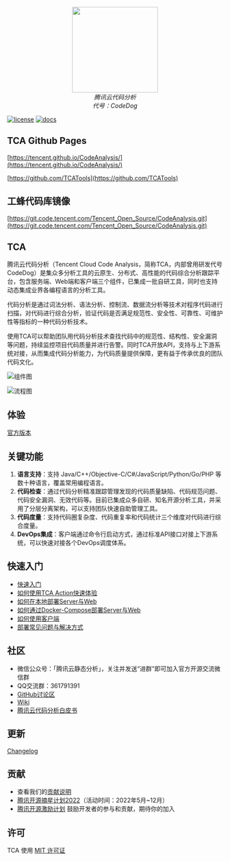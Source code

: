 <p align="center">
    <img src='https://tencent.github.io/CodeAnalysis/media/Logo.png' width="200"/>
    <br />
    <em>腾讯云代码分析</em>
    <br />
    <em>代号：CodeDog</em>
</p>

[![license](https://img.shields.io/badge/License-MIT-brightgreen.svg?style=flat)](LICENSE) [![docs](https://img.shields.io/badge/docs-read-brightgreen.svg?style=flat)](https://tencent.github.io/CodeAnalysis/)

## TCA Github Pages

[https://tencent.github.io/CodeAnalysis/](https://tencent.github.io/CodeAnalysis/)

[https://github.com/TCATools](https://github.com/TCATools)

## 工蜂代码库镜像

[https://git.code.tencent.com/Tencent_Open_Source/CodeAnalysis.git](https://git.code.tencent.com/Tencent_Open_Source/CodeAnalysis.git)

## TCA

腾讯云代码分析（Tencent Cloud Code Analysis，简称TCA，内部曾用研发代号CodeDog）是集众多分析工具的云原生、分布式、高性能的代码综合分析跟踪平台，包含服务端、Web端和客户端三个组件，已集成一批自研工具，同时也支持动态集成业界各编程语言的分析工具。

代码分析是通过词法分析、语法分析、控制流、数据流分析等技术对程序代码进行扫描，对代码进行综合分析，验证代码是否满足规范性、安全性、可靠性、可维护性等指标的一种代码分析技术。

使用TCA可以帮助团队用代码分析技术查找代码中的规范性、结构性、安全漏洞等问题，持续监控项目代码质量并进行告警。同时TCA开放API，支持与上下游系统对接，从而集成代码分析能力，为代码质量提供保障，更有益于传承优良的团队代码文化。  

![组件图](https://tencent.github.io/CodeAnalysis/media/Components.png)

![流程图](https://tencent.github.io/CodeAnalysis/media/Flow.png)

## 体验

[官方版本](http://tca.tencent.com)

## 关键功能

1. **语言支持**：支持 Java/C++/Objective-C/C#/JavaScript/Python/Go/PHP 等数十种语言，覆盖常用编程语言。
2. **代码检查**：通过代码分析精准跟踪管理发现的代码质量缺陷、代码规范问题、代码安全漏洞、无效代码等。目前已集成众多自研、知名开源分析工具，并采用了分层分离架构，可以支持团队快速自助管理工具。
3. **代码度量**：支持代码圈复杂度、代码重复率和代码统计三个维度对代码进行综合度量。
4. **DevOps集成**：客户端通过命令行启动方式，通过标准API接口对接上下游系统，可以快速对接各个DevOps调度体系。

## 快速入门

- [快速入门](https://tencent.github.io/CodeAnalysis/)
- [如何使用TCA Action快速体验](https://github.com/TCATools/TCA-action/blob/main/README.md)
- [如何在本地部署Server与Web](https://tencent.github.io/CodeAnalysis/zh/quickStarted/deploySever.html#通过源代码)
- [如何通过Docker-Compose部署Server与Web](https://tencent.github.io/CodeAnalysis/zh/quickStarted/deploySever.html#通过docker-compose)
- [如何使用客户端](https://tencent.github.io/CodeAnalysis/zh/quickStarted/deployClient.html)
- [部署常见问题与解决方式](https://tencent.github.io/CodeAnalysis/zh/quickStarted/FAQ.html)

## 社区

- 微信公众号：「腾讯云静态分析」，关注并发送“进群”即可加入官方开源交流微信群
- QQ交流群：361791391  
- [GitHub讨论区](https://github.com/Tencent/CodeAnalysis/discussions)
- [Wiki](https://github.com/Tencent/CodeAnalysis/wiki)
- [腾讯云代码分析白皮书](腾讯云代码分析白皮书.pdf)

## 更新

[Changelog](CHANGELOG.md)

## 贡献

- 查看我们的[贡献说明](CONTRIBUTING.md)
- [腾讯开源摘星计划2022](https://github.com/weopenprojects/WeOpen-Star/issues/19#issue-1228583868)（活动时间：2022年5月~12月）
- [腾讯开源激励计划](https://opensource.tencent.com/contribution) 鼓励开发者的参与和贡献，期待你的加入

## 许可

TCA 使用 [MIT 许可证](LICENSE)
